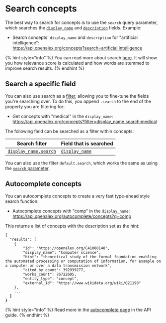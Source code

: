 # Search concepts

The best way to search for concepts is to use the `search` query parameter, which searches the [`display_name`](concept-object.md#display_name) and [`description`](concept-object.md#description) fields. Example:

*   Search concepts' `display_name` and `description` for "artificial intelligence":\
    [https://api.openalex.org/concepts?search=artificial intelligence](https://api.openalex.org/concepts?search=artificial%20intelligence)

{% hint style="info" %}
You can read more about search [here](../../how-to-use-the-api/get-lists-of-entities/search-entities.md). It will show you how relevance score is calculated and how words are stemmed to improve search results.
{% endhint %}

## Search a specific field

You can also use search as a [filter](../../how-to-use-the-api/get-lists-of-entities/filter-entity-lists.md), allowing you to fine-tune the fields you're searching over. To do this, you append `.search` to the end of the property you are filtering for:

*   Get concepts with "medical" in the `display_name`:\
    <https://api.openalex.org/concepts?filter=display_name.search:medical>

The following field can be searched as a filter within concepts:

| Search filter                                                    | Field that is searched                            |
| ---------------------------------------------------------------- | ------------------------------------------------- |
| [`display_name.search`](filter-concepts.md#display_name.search) | [`display_name`](concept-object.md#display_name) |

You can also use the filter `default.search`, which works the same as using the [`search` parameter](#search-concepts).

## Autocomplete concepts

You can autocomplete concepts to create a very fast type-ahead style search function:

*   Autocomplete concepts with "comp" in the `display_name`:\
    <https://api.openalex.org/autocomplete/concepts?q=comp>

This returns a list of concepts with the description set as the hint:

<pre class="language-json"><code class="lang-json">{ 
  "results": [
    {
        "id": "https://openalex.org/C41008148",
        "display_name": "Computer science",
        "hint": "theoretical study of the formal foundation enabling the automated processing or computation of information, for example on a computer or over a data transmission network",
        "cited_by_count": 392939277,
        "works_count": 76722605,
        "entity_type": "concept",
        "external_id": "https://www.wikidata.org/wiki/Q21198"
    },
    ...
<strong>  ]
</strong><strong>}
</strong></code></pre>

{% hint style="info" %}
Read more in the [autocomplete page](../../how-to-use-the-api/get-lists-of-entities/autocomplete-entities.md) in the API guide.
{% endhint %}
